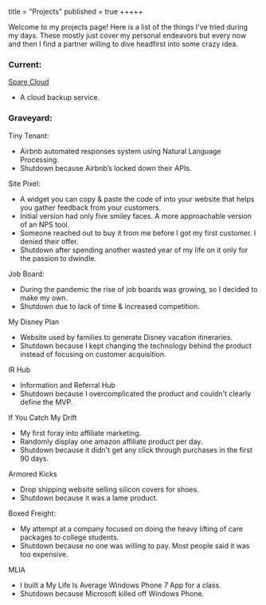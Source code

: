 title = "Projects"
published = true
+++++

Welcome to my projects page! Here is a list of the things I've tried during my days. These mostly just cover my personal endeavors but every now and then I find a partner willing to dive headfirst into some crazy idea.

### Current:

[Spare Cloud](https://sparecloud.io)

 - A cloud backup service.

### Graveyard:

Tiny Tenant:

 - Airbnb automated responses system using Natural Language Processing.
 - Shutdown because Airbnb’s locked down their APIs.

Site Pixel:

 - A widget you can copy & paste the code of into your website that helps you gather feedback from your customers.
 - Initial version had only five smiley faces. A more approachable version of an NPS tool.
 - Someone reached out to buy it from me before I got my first customer. I denied their offer.
 - Shutdown after spending another wasted year of my life on it only for the passion to dwindle.

Job Board:

 - During the pandemic the rise of job boards was growing, so I decided to make my own.
 - Shutdown due to lack of time & increased competition.

My Disney Plan

 - Website used by families to generate Disney vacation itineraries.
 - Shutdown because I kept changing the technology behind the product instead of focusing on customer acquisition.

IR Hub

 - Information and Referral Hub
 - Shutdown because I overcomplicated the product and couldn't clearly define the MVP.

If You Catch My Drift

 - My first foray into affiliate marketing.
 - Randomly display one amazon affiliate product per day.
 - Shutdown because it didn't get any click through purchases in the first 90 days.

Armored Kicks

 - Drop shipping website selling silicon covers for shoes.
 - Shutdown because it was a lame product.

Boxed Freight:

 - My attempt at a company focused on doing the heavy lifting of care packages to college students.
 - Shutdown because no one was willing to pay. Most people said it was too expensive.

MLIA

 - I built a My Life Is Average Windows Phone 7 App for a class.
 - Shutdown because Microsoft killed off Windows Phone.
